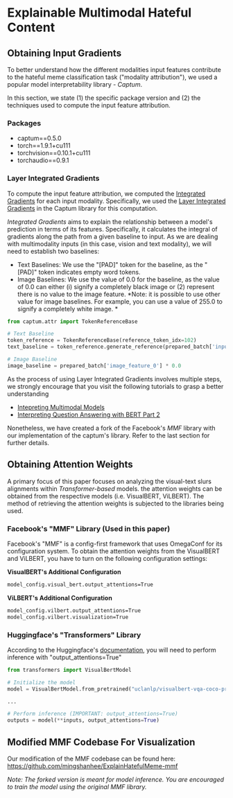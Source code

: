 # Explainable Multimodal Hateful Content

## Obtaining Input Gradients

To better understand how the different modalities input features contribute to the hateful meme classification task ("modality attribution"), we used a popular model interpretability library - *Captum*. 

In this section, we state (1) the specific package version and (2) the techniques used to compute the input feature attribution.

### Packages
- captum==0.5.0
- torch==1.9.1+cu111
- torchvision==0.10.1+cu111
- torchaudio==0.9.1

### Layer Integrated Gradients

To compute the input feature attribution, we computed the [Integrated Gradients](https://arxiv.org/abs/1703.01365) for each input modality. Specifically, we used the [Layer Integrated Gradients](https://captum.ai/docs/algorithms#layer-integrated-gradients) in the Captum library for this computation.

*Integrated Gradients* aims to explain the relationship between a model's prediction in terms of its features. Specifically, it calculates the integral of gradients along the path from a given baseline to input. As we are dealing with multimodality inputs (in this case, vision and text modality), we will need to establish two baselines:
- Text Baselines: We use the "[PAD]" token for the baseline, as the "[PAD]" token indicates empty word tokens.
- Image Baselines: We use the value of 0.0 for the baseline, as the value of 0.0 can either (i) signify a completely black image or (2) represent there is no value to the image feature. *Note: it is possible to use other value for image baselines. For example, you can use a value of 255.0 to signify a completely white image. *

```python
from captum.attr import TokenReferenceBase

# Text Baseline
token_reference = TokenReferenceBase(reference_token_idx=102)
text_baseline = token_reference.generate_reference(prepared_batch['input_ids'].shape[1], device='cuda').unsqueeze(0)

# Image Baseline
image_baseline = prepared_batch['image_feature_0'] * 0.0
```

As the process of using Layer Integrated Gradients involves multiple steps, we strongly encourage that you visit the following tutorials to grasp a better understanding
- [Intepreting Multimodal Models](https://captum.ai/tutorials/IMDB_TorchText_Interpret)
- [Interpreting Question Answering with BERT Part 2](https://captum.ai/tutorials/Bert_SQUAD_Interpret2)

Nonetheless, we have created a fork of the Facebook's *MMF* library with our implementation of the captum's library. Refer to the last section for further details.

## Obtaining Attention Weights

A primary focus of this paper focuses on analyzing the visual-text slurs alignments within *Transformer-based* models. the attention weights can be obtained from the respective models (i.e. VisualBERT, ViLBERT). The method of retrieving the attention weights is subjected to the libraries being used.

### Facebook's "MMF" Library (Used in this paper)

Facebook's "MMF" is a config-first framework that uses OmegaConf for its configuration system. To obtain the attention weights from the VisualBERT and ViLBERT, you have to turn on the following configuration settings:

**VisualBERT's Additional Configuration**
```bash
model_config.visual_bert.output_attentions=True
```

**ViLBERT's Additional Configuration**
```bash
model_config.vilbert.output_attentions=True
model_config.vilbert.visualization=True
```

### Huggingface's "Transformers" Library

According to the Huggingface's [documentation]("https://huggingface.co/docs/transformers/model_doc/visual_bert#transformers.VisualBertModel"), you will need to perform inference with "output_attentions=True"

```python
from transformers import VisualBertModel

# Initialize the model
model = VisualBertModel.from_pretrained("uclanlp/visualbert-vqa-coco-pre")

...

# Perform inference (IMPORTANT: output_attentions=True)
outputs = model(**inputs, output_attentions=True)
```


## Modified MMF Codebase For Visualization

Our modification of the MMF codebase can be found here: https://github.com/mingshanhee/ExplainHatefulMeme-mmf

*Note: The forked version is meant for model inference. You are encouraged to train the model using the original MMF library.* 
